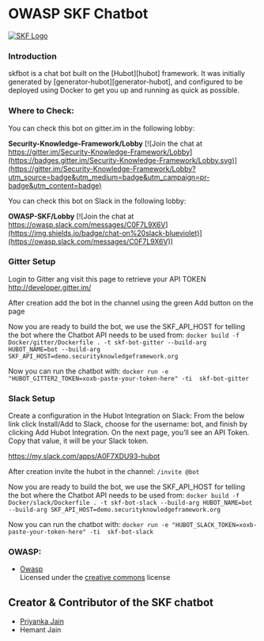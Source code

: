 # OWASP SKF Chatbot
[![SKF Logo](https://www.securityknowledgeframework.org/img/banner-wiki-owasp.jpg)](https://www.securityknowledgeframework.org/) 

### Introduction
skfbot is a chat bot built on the [Hubot][hubot] framework. It was
initially generated by [generator-hubot][generator-hubot], and configured to be
deployed using Docker to get you up and running as quick as possible.

### Where to Check:
You can check this bot on gitter.im in the following lobby:

**Security-Knowledge-Framework/Lobby**
[![Join the chat at https://gitter.im/Security-Knowledge-Framework/Lobby](https://badges.gitter.im/Security-Knowledge-Framework/Lobby.svg)](https://gitter.im/Security-Knowledge-Framework/Lobby?utm_source=badge&utm_medium=badge&utm_campaign=pr-badge&utm_content=badge)

You can check this bot on Slack in the following lobby:

**OWASP-SKF/Lobby**
[![Join the chat at https://owasp.slack.com/messages/C0F7L9X6V](https://img.shields.io/badge/chat-on%20slack-blueviolet)](https://owasp.slack.com/messages/C0F7L9X6V))

### Gitter Setup

Login to Gitter ang visit this page to retrieve your API TOKEN
http://developer.gitter.im/

After creation add the bot in the channel using the green Add button on the page

Now you are ready to build the bot, we use the SKF_API_HOST for telling the bot where the Chatbot API needs to be used from:
```docker build -f Docker/gitter/Dockerfile . -t skf-bot-gitter --build-arg HUBOT_NAME=bot --build-arg SKF_API_HOST=demo.securityknowledgeframework.org ```

Now you can run the chatbot with:
```docker run -e "HUBOT_GITTER2_TOKEN=xoxb-paste-your-token-here" -ti  skf-bot-gitter```

### Slack Setup

Create a configuration in the Hubot Integration on Slack: From the below link click Install/Add to Slack, choose for the username: bot, and finish by clicking Add Hubot Integration. On the next page, you’ll see an API Token. Copy that value, it will be your Slack token.

https://my.slack.com/apps/A0F7XDU93-hubot

After creation invite the hubot in the channel:
```/invite @bot```

Now you are ready to build the bot, we use the SKF_API_HOST for telling the bot where the Chatbot API needs to be used from:
```docker build -f Docker/slack/Dockerfile . -t skf-bot-slack --build-arg HUBOT_NAME=bot --build-arg SKF_API_HOST=demo.securityknowledgeframework.org ```

Now you can run the chatbot with:
```docker run -e "HUBOT_SLACK_TOKEN=xoxb-paste-your-token-here" -ti  skf-bot-slack```
    
### OWASP:

* [Owasp](http://owasp.com/index.php/Main_Page)  
Licensed under the [creative commons](http://creativecommons.org/licenses/by-nd/3.0/nl/) license

## <a name="CC"></a>Creator & Contributor of the SKF chatbot
- [Priyanka Jain](https://www.linkedin.com/in/priyanka997/)
- Hemant Jain 